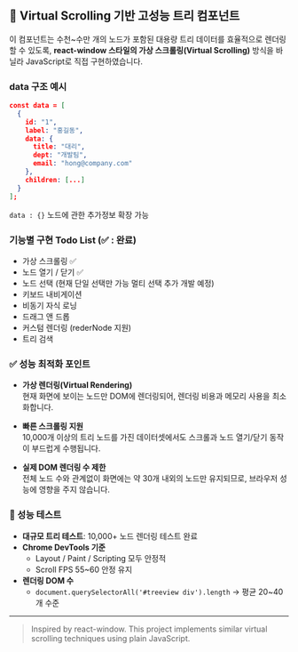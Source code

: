 ## 🚀 Virtual Scrolling 기반 고성능 트리 컴포넌트

이 컴포넌트는 수천~수만 개의 노드가 포함된 대용량 트리 데이터를 효율적으로 렌더링할 수 있도록,
**react-window 스타일의 가상 스크롤링(Virtual Scrolling)** 방식을 바닐라 JavaScript로 직접 구현하였습니다.

### data 구조 예시
```json
const data = [
  {
    id: "1",
    label: "홍길동",
    data: {
      title: "대리",
      dept: "개발팀",
      email: "hong@company.com"
    },
    children: [...]
  }
];

```
`data : {}`  노드에 관한 추가정보 확장 가능 


### 기능별 구현 Todo List (✅ : 완료)
- 가상 스크롤링 ✅
- 노드 열기 / 닫기 ✅
- 노드 선택 (현재 단일 선택만 가능 멀티 선택 추가 개발 예정)
- 키보드 내비게이션
- 비동기 자식 로닝 
- 드래그 앤 드롭
- 커스텀 렌더링 (rederNode 지원)
- 트리 검색

### ✅ 성능 최적화 포인트

- **가상 렌더링(Virtual Rendering)**  
  현재 화면에 보이는 노드만 DOM에 렌더링되어, 렌더링 비용과 메모리 사용을 최소화합니다.

- **빠른 스크롤링 지원**  
  10,000개 이상의 트리 노드를 가진 데이터셋에서도 스크롤과 노드 열기/닫기 동작이 부드럽게 수행됩니다.

- **실제 DOM 렌더링 수 제한**  
  전체 노드 수와 관계없이 화면에는 약 30개 내외의 노드만 유지되므로, 브라우저 성능에 영향을 주지 않습니다.

### 🧪 성능 테스트

- **대규모 트리 테스트**: 10,000+ 노드 렌더링 테스트 완료
- **Chrome DevTools 기준**
  - Layout / Paint / Scripting 모두 안정적
  - Scroll FPS 55~60 안정 유지
- **렌더링 DOM 수**
  - `document.querySelectorAll('#treeview div').length` → 평균 20~40개 수준


---

> Inspired by react-window. This project implements similar virtual scrolling techniques using plain JavaScript.
